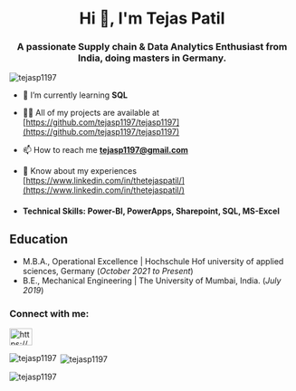
<h1 align="center">Hi 👋, I'm Tejas Patil</h1>
<h3 align="center">A passionate Supply chain & Data Analytics Enthusiast from India, doing masters in Germany.</h3>

<p align="left"> <img src="https://komarev.com/ghpvc/?username=tejasp1197&label=Profile%20views&color=0e75b6&style=flat" alt="tejasp1197" /> </p>

- 🌱 I’m currently learning **SQL**

- 👨‍💻 All of my projects are available at [https://github.com/tejasp1197/tejasp1197](https://github.com/tejasp1197/tejasp1197)

- 📫 How to reach me **tejasp1197@gmail.com**

- 📄 Know about my experiences [https://www.linkedin.com/in/thetejaspatil/](https://www.linkedin.com/in/thetejaspatil/)

- #### Technical Skills: Power-BI, PowerApps, Sharepoint, SQL, MS-Excel

## Education					       		
- M.B.A., Operational Excellence	| Hochschule Hof university of applied sciences, Germany (_October 2021 to Present_)	 			        		
- B.E., Mechanical Engineering | The University of Mumbai, India. (_July 2019_)


<h3 align="left">Connect with me:</h3>
<p align="left">
<a href="https://linkedin.com/in/https://www.linkedin.com/in/thetejaspatil/" target="blank"><img align="center" src="https://raw.githubusercontent.com/rahuldkjain/github-profile-readme-generator/master/src/images/icons/Social/linked-in-alt.svg" alt="https://www.linkedin.com/in/thetejaspatil/" height="30" width="40" /></a>
</p>

<p><img align="left" src="https://github-readme-stats.vercel.app/api/top-langs?username=tejasp1197&show_icons=true&locale=en&layout=compact" alt="tejasp1197" /></p>

<p>&nbsp;<img align="center" src="https://github-readme-stats.vercel.app/api?username=tejasp1197&show_icons=true&locale=en" alt="tejasp1197" /></p>

<p><img align="center" src="https://github-readme-streak-stats.herokuapp.com/?user=tejasp1197&" alt="tejasp1197" /></p>
